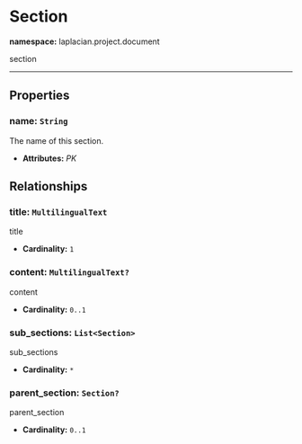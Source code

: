 # **Section**
**namespace:** laplacian.project.document

section



---

## Properties

### name: `String`
The name of this section.
- **Attributes:** *PK*

## Relationships

### title: `MultilingualText`
title
- **Cardinality:** `1`

### content: `MultilingualText?`
content
- **Cardinality:** `0..1`

### sub_sections: `List<Section>`
sub_sections
- **Cardinality:** `*`

### parent_section: `Section?`
parent_section
- **Cardinality:** `0..1`